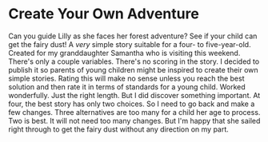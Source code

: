 # Create Your Own Adventure

Can you guide Lilly as she faces her forest adventure? See if your child can get the fairy dust! A *very* simple story suitable for a four- to five-year-old. Created for my granddaughter Samantha who is visiting this weekend. There's only a couple variables. There's no scoring in the story. I decided to publish it so parents of young children might be inspired to create their own simple stories. Rating this will make no sense unless you reach the best solution and then rate it in terms of standards for a young child. Worked wonderfully. Just the right length. But I did discover something important. At four, the best story has only two choices. So I need to go back and make a few changes. Three alternatives are too many for a child her age to process. Two is best. It will not need too many changes. But I'm happy that she sailed right through to get the fairy dust without any direction on my part.

